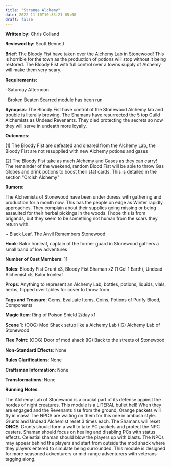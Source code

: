 ```yaml
---
title: "Strange Alchemy"
date: 2022-11-10T10:33:21-05:00
draft: false
---
```


**Written by:** Chris Colland

**Reviewed by:** Scott Bennett




 **Brief**: The Bloody Fist have taken over the Alchemy Lab in Stonewood! This is horrible for the town as the production of potions will stop without it being restored. The Bloody Fist with full control over a towns supply of Alchemy will make them very scary.




 **Requirements:** 

·    Saturday Afternoon 

·    Broken Beaten Scarred module has been run

 

**Synopsis**: The Bloody Fist have control of the Stonewood Alchemy lab and trouble is literally brewing. The Shamans have resurrected the 5 top Guild Alchemists as Undead Revenants. They died protecting the secrets so now they will serve in undeath more loyally.

 

**Outcomes**: 

(1) The Bloody Fist are defeated and cleared from the Alchemy Lab, the Bloody Fist are not resupplied with new Alchemy potions and gases 

(2) The Bloody Fist take as much Alchemy and Gases as they can carry! The remainder of the weekend, random Blood Fist will be able to throw Gas Globes and drink potions to boost their stat cards. This is detailed in the section “Orcish Alchemy"

 

**Rumors**: 

The Alchemists of Stonewood have been under duress with gathering and production for a month now. This has the people on edge as Winter rapidly approaches. They complain about their supplies going missing or being assaulted for their herbal pickings in the woods. I hope this is from brigands, but they seem to be something not human from the scars they return with.

~ Black Leaf, The Anvil Remembers Stonewood






 **Hook**: Balor Ironleaf, captain of the former guard in Stonewood gathers a small band of low adventures 

**Number of Cast Members**: 11

**Roles**: Bloody Fist Grunt x3, Bloody Fist Shaman x2 (1 Cel 1 Earth), Undead Alchemist x5, Balor Ironleaf

**Props**: Anything to represent an Alchemy Lab, bottles, potions, liquids, vials, herbs, flipped over tables for cover to throw from

**Tags and Treasure**: Gems, Evaluate Items, Coins, Potions of Purify Blood, Components

**Magic Item**: Ring of Poison Shield 2/day x1

**Scene 1**: (OOG) Mod Shack setup like a Alchemy Lab (IG) Alchemy Lab of Stonewood

**Flee Point**: (OOG) Door of mod shack (IG) Back to the streets of Stonewood

**Non-Standard Effects**: None

**Rules Clarifications**: None

**Craftsman Information**: None

**Transformations**: None




 **Running Notes**: 

 

The Alchemy Lab of Stonewood is a crucial part of its defense against the hordes of night creatures. This module is a LITERAL bullet hell! When they are engaged and the Revenants rise from the ground, Orange packets will fly in mass! The NPCS are waiting on them for this one in ambush style. Grunts and Undead Alchemist reset 3 times each. The Shamans will reset **ONCE.** Grunts should form a wall to take PC packets and protect the NPC casters. Shaman should focus on healing and disabling PCs with status effects. Celestial shaman should blow the players up with blasts. The NPCs may appear behind the players and start from outside the mod shack where they players entered to simulate being surrounded. This module is designed for more seasoned adventurers or mid-range adventurers with veterans tagging along.